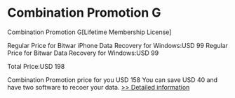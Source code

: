 # Combination Promotion G
Combination Promotion G[Lifetime Membership License] 

Regular Price for Bitwar iPhone Data Recovery for Windows:USD 99
Regular Price for Bitwar Data Recovery for Windows:USD 99

Total Price:USD 198

Combination Promotion price for you USD 158
You can save USD 40 and have two software to recoer your data.
[>> Detailed information](https://secure.shareit.com/shareit/product.html?productid=300849701&affiliateid=200057808)
